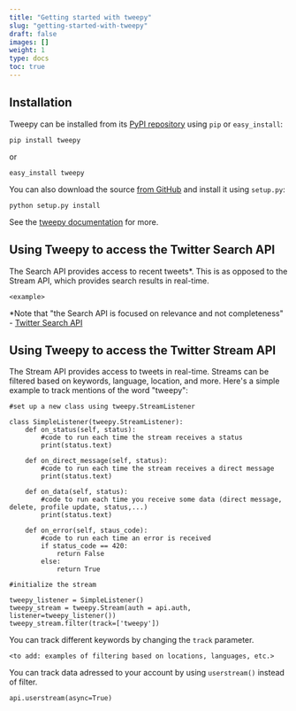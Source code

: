 ```yaml
---
title: "Getting started with tweepy"
slug: "getting-started-with-tweepy"
draft: false
images: []
weight: 1
type: docs
toc: true
---
```


## Installation
Tweepy can be installed from its [PyPI repository](https://pypi.python.org/pypi/tweepy) using `pip` or `easy_install`:

    pip install tweepy
or

    easy_install tweepy

You can also download the source [from GitHub](https://github.com/tweepy/tweepy) and install it using `setup.py`:

    python setup.py install

See the [tweepy documentation](http://docs.tweepy.org/en/v3.5.0/index.html) for more.

## Using Tweepy to access the Twitter Search API
The Search API provides access to recent tweets*. This is as opposed to the Stream API, which provides search results in real-time.



    <example>



*Note that "the Search API is focused on relevance and not completeness" - [Twitter Search API](https://dev.twitter.com/rest/public/search)

## Using Tweepy to access the Twitter Stream API
The Stream API provides access to tweets in real-time. Streams can be filtered based on keywords, language, location, and more. Here's a simple example to track mentions of the word "tweepy":
    
    #set up a new class using tweepy.StreamListener

    class SimpleListener(tweepy.StreamListener):
        def on_status(self, status): 
            #code to run each time the stream receives a status
            print(status.text)

        def on_direct_message(self, status): 
            #code to run each time the stream receives a direct message
            print(status.text)
        
        def on_data(self, status):
            #code to run each time you receive some data (direct message, delete, profile update, status,...)
            print(status.text)

        def on_error(self, staus_code):
            #code to run each time an error is received
            if status_code == 420:
                return False
            else:
                return True

    #initialize the stream
    
    tweepy_listener = SimpleListener()
    tweepy_stream = tweepy.Stream(auth = api.auth, listener=tweepy_listener())
    tweepy_stream.filter(track=['tweepy'])

You can track different keywords by changing the `track` parameter.

    <to add: examples of filtering based on locations, languages, etc.>

You can track data adressed to your account by using `userstream()` instead of filter.

    api.userstream(async=True)

